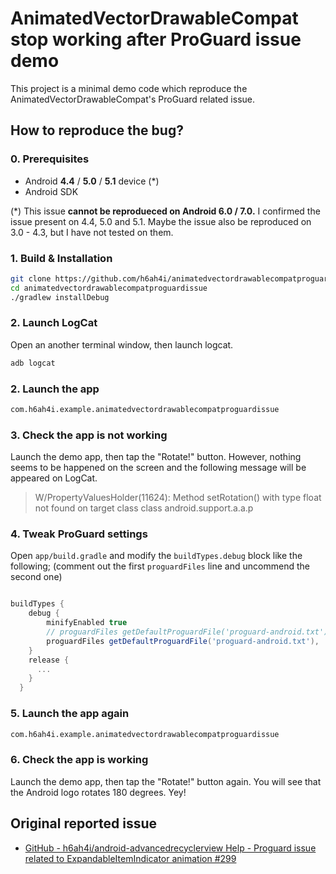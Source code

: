 AnimatedVectorDrawableCompat stop working after ProGuard issue demo
===

This project is a minimal demo code which reproduce the AnimatedVectorDrawableCompat's ProGuard related issue.

## How to reproduce the bug?

### 0. Prerequisites

- Android **4.4** / **5.0** / **5.1** device (*)
- Android SDK

(*) This issue **cannot be reprodueced on Android 6.0 / 7.0.** I confirmed the issue present on 4.4, 5.0 and 5.1. Maybe the issue also be reproduced on 3.0 - 4.3, but I have not tested on them.


### 1. Build & Installation

```bash
git clone https://github.com/h6ah4i/animatedvectordrawablecompatproguardissue
cd animatedvectordrawablecompatproguardissue
./gradlew installDebug
```

### 2. Launch LogCat
Open an another terminal window, then launch logcat.
```bash
adb logcat
```

### 2. Launch the app

```bash
com.h6ah4i.example.animatedvectordrawablecompatproguardissue
```

### 3. Check the app is not working

Launch the demo app, then tap the "Rotate!" button. However, nothing seems to be happened on the screen and the following message will be appeared on LogCat.

> W/PropertyValuesHolder(11624): Method setRotation() with type float not found on target class class android.support.a.a.p

### 4. Tweak ProGuard settings

Open `app/build.gradle` and modify the `buildTypes.debug` block like the following; (comment out the first `proguardFiles` line and uncommend the second one)

```gradle

buildTypes {
    debug {
        minifyEnabled true
        // proguardFiles getDefaultProguardFile('proguard-android.txt'), 'proguard-rules.pro'
        proguardFiles getDefaultProguardFile('proguard-android.txt'), 'proguard-rules-fixed.pro'
    }
    release {
      ...
    }
  }
```
### 5. Launch the app again

```bash
com.h6ah4i.example.animatedvectordrawablecompatproguardissue
```

### 6. Check the app is working

Launch the demo app, then tap the "Rotate!" button again. You will see that the Android logo rotates 180 degrees. Yey!


## Original reported issue

- [GitHub - h6ah4i/android-advancedrecyclerview Help - Proguard issue related to ExpandableItemIndicator animation #299](https://github.com/h6ah4i/android-advancedrecyclerview/issues/299)
